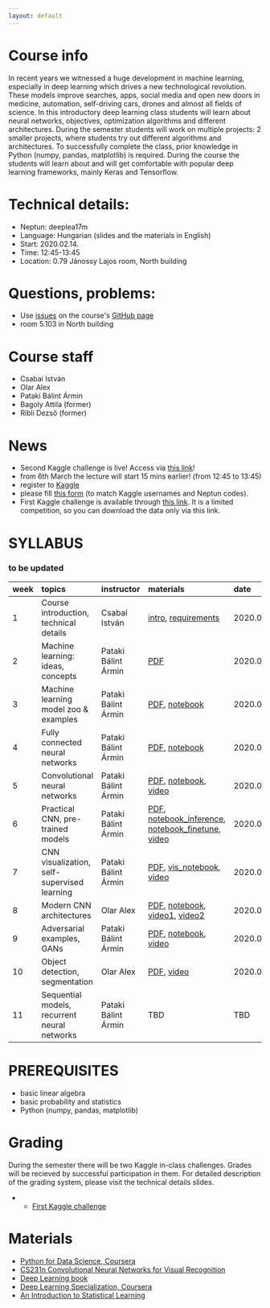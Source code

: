 ```yaml
---
layout: default
---
```


# Course info
In recent years we witnessed a huge development in machine learning, especially in deep learning which drives a new technological revolution. These models improve searches, apps, social media and open new doors in medicine, automation, self-driving cars, drones and almost all fields of science. In this introductory deep learning class students will learn about neural networks, objectives, optimization algorithms and different architectures. During the semester students will work on multiple projects: 2 smaller projects, where students try out different algorithms and architectures. To successfully complete the class, prior knowledge in Python (numpy, pandas, matplotlib) is required. During the course the students will learn about and will get comfortable with popular deep learning frameworks, mainly Keras and Tensorflow.

# Technical details:
- Neptun: deeplea17m
- Language: Hungarian (slides and the materials in English)
- Start: 2020.02.14.
- Time: 12:45-13:45
- Location: 0.79 Jánossy Lajos room, North building

# Questions, problems:
- Use [issues](https://guides.github.com/features/issues/) on the course's [GitHub page](https://github.com/patbaa/physdl/)
- room 5.103 in North building

# Course staff
 - Csabai István
 - Olar Alex
 - Pataki Bálint Ármin
 - Bagoly Attila (former)
 - Ribli Dezső (former)

# News
 - Second Kaggle challenge is live! Access via [this link](https://www.kaggle.com/t/75353561d50449c78936a39eb226894f)!
 - from 6th March the lecture will start 15 mins earlier! (from 12:45 to 13:45)
 - register to [Kaggle](https://www.kaggle.com/)
 - please fill [this form](https://docs.google.com/forms/d/e/1FAIpQLSe03Mx6xKUo1HD46aaU1WtlxbYvU_kBF9bXEkW1mmkQxvl-Yg/viewform?usp=sf_link) (to match Kaggle usernames and Neptun codes).
 - First Kaggle challenge is available through [this link](https://www.kaggle.com/t/93653e153ffb4114b96034c21010bc6e). It is a limited competition, so you can download the data only via this link.

# SYLLABUS
### to be updated

| week        | topics          | instructor | materials | date |
|:-------------|:------------------|:------|:------|:------|
|  1 | Course introduction, technical details         | Csabai István       | [intro](http://patbaa.web.elte.hu/physdl/01_intro.pdf), [requirements](http://patbaa.web.elte.hu/physdl/01_requirements.pdf) | 2020.02.14. |
|  2 | Machine learning: ideas, concepts              | Pataki Bálint Ármin | [PDF](http://patbaa.web.elte.hu/physdl/02_ml_intro.pdf) | 2020.02.21. |
|  3 | Machine learning model zoo & examples          | Pataki Bálint Ármin | [PDF](http://patbaa.web.elte.hu/physdl/03_ml_model_zoo.pdf), [notebook](https://colab.research.google.com/github/patbaa/demo_notebooks/blob/master/ML_model_zoo.ipynb) | 2020.02.28. |
|  4 | Fully connected neural networks                | Pataki Bálint Ármin | [PDF](http://patbaa.web.elte.hu/physdl/04_fully_connected.pdf), [notebook](https://colab.research.google.com/github/patbaa/demo_notebooks/blob/master/fully_connected.ipynb) | 2020.03.06. |
|  5 | Convolutional neural networks                  | Pataki Bálint Ármin | [PDF](http://patbaa.web.elte.hu/physdl/05_convolution_cnn.pdf), [notebook](https://colab.research.google.com/github/patbaa/demo_notebooks/blob/master/first_cnn.ipynb), [video](https://www.youtube.com/watch?v=MHG2_o83ZiQ) | 2020.03.27. |
|  6 | Practical CNN, pre-trained models              | Pataki Bálint Ármin | [PDF](http://patbaa.web.elte.hu/physdl/06_practical.pdf), [notebook_inference](https://colab.research.google.com/github/patbaa/demo_notebooks/blob/master/cnn_inference.ipynb), [notebook_finetune](https://colab.research.google.com/github/patbaa/demo_notebooks/blob/master/cnn_fine_tuning.ipynb), [video](https://youtu.be/OJSzO_M3P7Q) | 2020.04.03. |
|  7 | CNN visualization, self-supervised learning    | Pataki Bálint Ármin | [PDF](http://patbaa.web.elte.hu/physdl/07_cnn_vis_deeplea17em.pdf), [vis_notebook](https://github.com/patbaa/demo_notebooks/blob/master/CNN_vis.ipynb), [video](https://youtu.be/ivNm20oBraA) | 2020.04.17. |
|  8 | Modern CNN architectures                       | Olar Alex           | [PDF](http://patbaa.web.elte.hu/physdl/08_modern_cnn_architectures.pdf), [notebook](https://github.com/qbeer/small-projects/blob/master/08_modern_cnn_architectures/dl_architectures.ipynb), [video1](https://youtu.be/0QAnRurI2N8), [video2](https://youtu.be/0QaP2wcyAug) | 2020.04.24. |
|  9 | Adversarial examples, GANs                     | Pataki Bálint Ármin | [PDF](http://patbaa.web.elte.hu/physdl/09_adversarial_GAN_deeplea17em.pdf), [notebook](https://github.com/patbaa/demo_notebooks/blob/master/adversarial.ipynb), [video](https://youtu.be/3061nTJ0Vuk) | 2020.05.05. |
| 10 | Object detection, segmentation                 | Olar Alex           | [PDF](http://patbaa.web.elte.hu/physdl/10-object-detection-and-segmentation.pdf), [video](https://l.facebook.com/l.php?u=https%3A%2F%2Fyoutu.be%2F6mogq98ViY4%3Ffbclid%3DIwAR0H_3iJAv3jMFDz0mYgxg3RmgilCBSELeaNJb_WTN-COQ5jbk89fk5Yzy4&h=AT16LgabCitB2dC_6tkqNErZYqu_2AEY16klY7DXFfACyQGOY7m6DqzJ44PSn09nWJ2SruyMIXWKNWrw6S3r0M3wdIKuPA3ckBZyFfTa6qG_-pHYsgepYndo6bSGyuBis_Ecf-DYP6uX5A) | 2020.05.09. |
| 11 | Sequential models, recurrent neural networks   | Pataki Bálint Ármin | TBD | TBD |

# PREREQUISITES
 - basic linear algebra
 - basic probability and statistics
 - Python (numpy, pandas, matplotlib)

# Grading
During the semester there will be two Kaggle in-class challenges. Grades will be recieved by successful participation in them. For detailed description of the grading system, please visit the technical details slides.
 -  - [First Kaggle challenge](https://www.kaggle.com/t/93653e153ffb4114b96034c21010bc6e)

# Materials
 - [Python for Data Science, Coursera](https://www.coursera.org/learn/python-for-applied-data-science)
 - [CS231n Convolutional Neural Networks for Visual Recognition](http://cs231n.stanford.edu/)
 - [Deep Learning book](http://www.deeplearningbook.org/)
 - [Deep Learning Specialization, Coursera](https://www.coursera.org/specializations/deep-learning)
 - [An Introduction to Statistical Learning](http://www-bcf.usc.edu/~gareth/ISL/)
